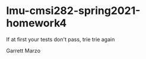 # lmu-cmsi282-spring2021-homework4
If at first your tests don't pass, trie trie again

Garrett Marzo
